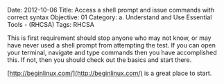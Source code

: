 Date: 2012-10-06
Title: Access a shell prompt and issue commands with correct syntax
Objective: 01
Category: a. Understand and Use Essential Tools - (RHCSA)
Tags: RHCSA

This is first requirement should stop anyone who may not know, or may have never used a shell prompt from attempting the test. If you can open your terminal, navigate and type commands then you have accomplished this. If not, then you should check out the basics and start there.

[http://beginlinux.com/](http://beginlinux.com/) is a great place to start.
